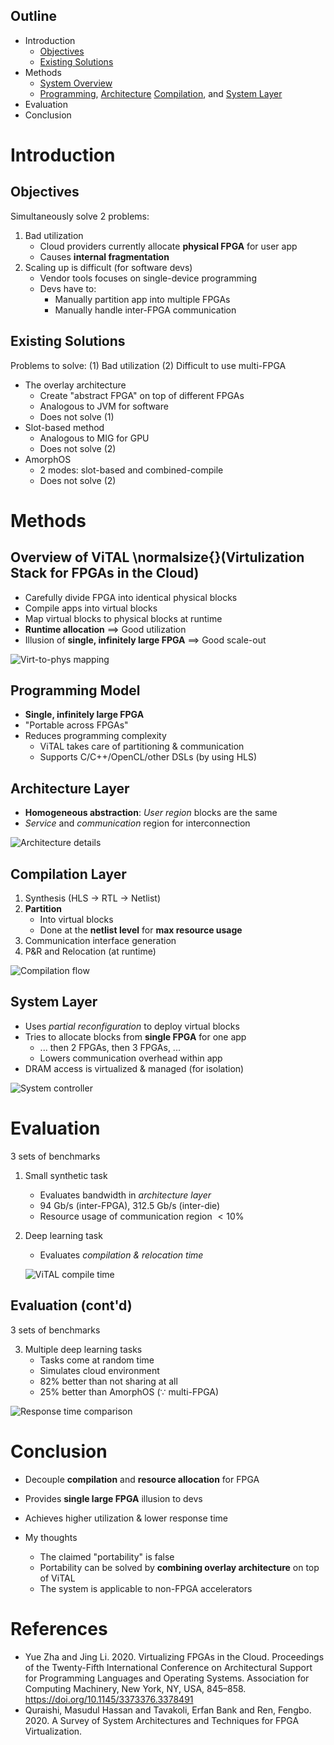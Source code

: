 ## Outline

- Introduction
  - [Objectives](#objectives)
  - [Existing Solutions](#existing-solutions)
- Methods
  - [System Overview](#system-overview)
  - [Programming](#programming-model), [Architecture](#architecture-layer) [Compilation](#compilation-layer), and [System Layer](#system-layer)
- Evaluation
- Conclusion

# Introduction

## Objectives

Simultaneously solve 2 problems:

1. Bad utilization
   - Cloud providers currently allocate **physical FPGA** for user app
   - Causes **internal fragmentation**
2. Scaling up is difficult (for software devs)
   - Vendor tools focuses on single-device programming
   - Devs have to:
     - Manually partition app into multiple FPGAs
     - Manually handle inter-FPGA communication

## Existing Solutions

Problems to solve: (1) Bad utilization (2) Difficult to use multi-FPGA

- The overlay architecture
  - Create "abstract FPGA" on top of different FPGAs
  - Analogous to JVM for software
  - Does not solve (1)
- Slot-based method
  - Analogous to MIG for GPU
  - Does not solve (2)
- AmorphOS
  - 2 modes: slot-based and combined-compile
  - Does not solve (2)

# Methods

## Overview of ViTAL \normalsize{}(Virtulization Stack for FPGAs in the Cloud)

- Carefully divide FPGA into identical physical blocks
- Compile apps into virtual blocks
- Map virtual blocks to physical blocks at runtime
- **Runtime allocation** $\implies$ Good utilization
- Illusion of **single, infinitely large FPGA** $\implies$ Good scale-out

![Virt-to-phys mapping](./resources/virtual-to-physical-mapping.png)

## Programming Model

- **Single, infinitely large FPGA**
- "Portable across FPGAs"
- Reduces programming complexity
  - ViTAL takes care of partitioning & communication
  - Supports C/C++/OpenCL/other DSLs (by using HLS)

## Architecture Layer

- **Homogeneous abstraction**: *User region* blocks are the same
- *Service* and *communication* region for interconnection

![Architecture details](./resources/architecture.png)

## Compilation Layer

1. Synthesis (HLS $\to$ RTL $\to$ Netlist)
2. **Partition**
   - Into virtual blocks
   - Done at the **netlist level** for **max resource usage**
3. Communication interface generation
4. P&R and Relocation (at runtime)

![Compilation flow](./resources/compilation.png)

## System Layer

- Uses *partial reconfiguration* to deploy virtual blocks
- Tries to allocate blocks from **single FPGA** for one app
  - ... then 2 FPGAs, then 3 FPGAs, ...
  - Lowers communication overhead within app
- DRAM access is virtualized & managed (for isolation)

![System controller](./resources/system-layer.png)

# Evaluation

3 sets of benchmarks

1. Small synthetic task
   - Evaluates bandwidth in *architecture layer*
   - $94$ Gb/s (inter-FPGA), $312.5$ Gb/s (inter-die)
   - Resource usage of communication region $< 10\%$
2. Deep learning task
   - Evaluates *compilation & relocation time*

   ![ViTAL compile time](./resources/compile-speed.png)

## Evaluation (cont'd)

3 sets of benchmarks

3. Multiple deep learning tasks
   - Tasks come at random time
   - Simulates cloud environment
   - $82\%$ better than not sharing at all
   - $25\%$ better than AmorphOS ($\because$ multi-FPGA)

![Response time comparison](./resources/system-speed.png)

# Conclusion

- Decouple **compilation** and **resource allocation** for FPGA
- Provides **single large FPGA** illusion to devs
- Achieves higher utilization & lower response time

- My thoughts
  - The claimed "portability" is false
  - Portability can be solved by **combining overlay architecture** on top of ViTAL
  - The system is applicable to non-FPGA accelerators

# References

- Yue Zha and Jing Li. 2020. Virtualizing FPGAs in the Cloud. Proceedings of the Twenty-Fifth International Conference on Architectural Support for Programming Languages and Operating Systems. Association for Computing Machinery, New York, NY, USA, 845–858. https://doi.org/10.1145/3373376.3378491
- Quraishi, Masudul Hassan and Tavakoli, Erfan Bank and Ren, Fengbo. 2020. A Survey of System Architectures and Techniques for FPGA Virtualization.
